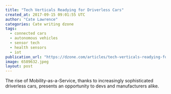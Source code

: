 ```yaml
---
title: "Tech Verticals Readying for Driverless Cars"
created_at: 2017-09-15 09:01:55 UTC
author: "Cate Lawrence"
categories: Cate writing dzone
tags: 
  - connected cars
  - autonomous vehicles
  - sensor tech
  - health sensors
  - iot
publication_url: "https://dzone.com/articles/tech-verticals-readying-for-driverless-cars"
image: 6589632.jpeg
layout: post
---
```

The rise of Mobility-as-a-Service, thanks to increasingly sophisticated driverless cars, presents an opportunity to devs and manufacturers alike.

